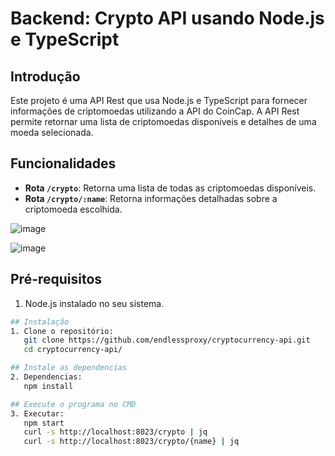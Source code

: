 # Backend: **Crypto API** usando **Node.js** e **TypeScript**

## Introdução
Este projeto é uma API Rest que usa Node.js e TypeScript para fornecer informações de criptomoedas utilizando a API do CoinCap. A API Rest permite retornar uma lista de criptomoedas disponiveis e detalhes de uma moeda selecionada.

## Funcionalidades
- **Rota `/crypto`**: Retorna uma lista de todas as criptomoedas disponíveis.
- **Rota `/crypto/:name`**: Retorna informações detalhadas sobre a criptomoeda escolhida.

![image](https://github.com/user-attachments/assets/e128e964-f663-4def-b5d3-c088c9fc8a59)

![image](https://github.com/user-attachments/assets/69e8f778-7d6f-42a9-8052-7ae6906a0029)


## Pré-requisitos
1. Node.js instalado no seu sistema.

```sh
## Instalação
1. Clone o repositório:
   git clone https://github.com/endlessproxy/cryptocurrency-api.git
   cd cryptocurrency-api/

## Instale as dependencias
2. Dependencias:
   npm install

## Execute o programa no CMD
3. Executar:
   npm start
   curl -s http://localhost:8023/crypto | jq
   curl -s http://localhost:8023/crypto/{name} | jq
